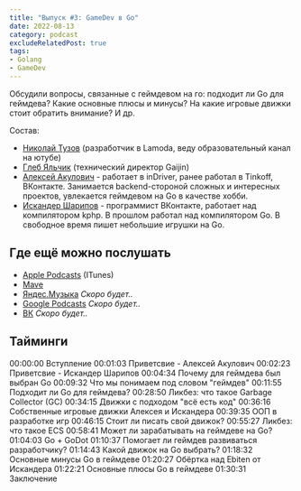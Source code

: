 ```yaml
---
title: "Выпуск #3: GameDev в Go"
date: 2022-08-13
category: podcast
excludeRelatedPost: true
tags:
- Golang
- GameDev
---
```


Обсудили вопросы, связанные с геймдевом на го: подходит ли Go для геймдева? Какие основные плюсы и минусы? На какие
игровые движки стоит обратить внимание? И др.


<PlayerEmbedApple title="Выпуск #3: GameDev в Go"
author="Go Get Podcast"
authorId="id1610745137"
episodeId="1000575962662"
/>



Состав:

- [Николай Тузов](https://t.me/justskiv) (разработчик в Lamoda, веду образовательный канал на ютубе)
- [Глеб Яльчик](https://t.me/gleb_yaltchik) (технический директор Gaijin)
- [Алексей Акулович](http://t.me/AterCattus) - работает в inDriver, ранее работал в Tinkoff, ВКонтакте. Занимается backend-стороной сложных и интересных проектов, увлекается геймдевом на Go в качестве хобби.
- [Искандер Шарипов](http://t.me/quasilyte) - программист ВКонтакте, работает над компилятором kphp. В прошлом работал над компилятором Go. В свободное время пишет небольшие игрушки на Go.

<!-- more -->

## Где ещё можно послушать

- [Apple Podcasts](https://podcasts.apple.com/us/podcast/%D0%B2%D1%8B%D0%BF%D1%83%D1%81%D0%BA-3-gamedev-%D0%B2-go/id1610745137?i=1000575962662) (ITunes)
- [Mave](https://gogetpodcast.mave.digital/ep-3)
- [Яндес.Музыка](https://music.yandex.ru/album/21540938) _Скоро будет.._
- [Google Podcasts](https://podcasts.google.com/feed/aHR0cHM6Ly9mZWVkcy5zb3VuZGNsb3VkLmNvbS91c2Vycy9zb3VuZGNsb3VkOnVzZXJzOjEwODYxNjcwNTMvc291bmRzLnJzcw?sa=X&ved=0CAMQ4aUDahcKEwiI8PrI_cP5AhUAAAAAHQAAAAAQAQ) _Скоро будет.._
- [ВК](https://vk.com/gogetpodcast) _Скоро будет.._

## Тайминги

00:00:00 Вступление
00:01:03 Приветсвие - Алексей Акулович
00:02:23 Приветсвие - Искандер Шарипов
00:04:34 Почему для геймдева был выбран Go
00:09:32 Что мы понимаем под словом "геймдев"
00:11:55 Подходит ли Go для геймдева?
00:28:50 Ликбез: что такое Garbage Collector (GC)
00:34:15 Движки с подходом "всё есть код"
00:36:16 Собственные игровые движки Алексея и Искандера
00:39:35 ООП в разработке игр
00:46:15 Стоит ли писать свой движок?
00:55:27 Ликбез: что такое ECS
00:58:41 Может ли зарабатывать на геймдеве на Go?
01:04:03 Go + GoDot
01:10:37 Помогает ли геймдев развиваться разработчику?
01:14:43 Какой движок на Go выбрать?
01:18:32 Основные минусы Go в геймдеве
01:20:27 Обёртка над Ebiten от Искандера
01:22:21 Основные плюсы Go в геймдеве
01:30:31 Заключение

<Remark></Remark>